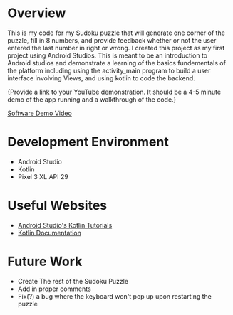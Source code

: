 # Overview

This is my code for my Sudoku puzzle that will generate one corner of the puzzle, fill in 8 numbers, and provide feedback whether or
not the user entered the last number in right or wrong. I created this project as my first project using Android Studios. This is meant to 
be an introduction to Android studios and demonstrate a learning of the basics fundementals of the platform including using the activity_main
program to build a user interface involving Views, and using kotlin to code the backend.

{Provide a link to your YouTube demonstration.  It should be a 4-5 minute demo of the app running and a walkthrough of the code.}

[Software Demo Video](http://youtube.link.goes.here)

# Development Environment

* Android Studio
* Kotlin
* Pixel 3 XL API 29

# Useful Websites

* [Android Studio's Kotlin Tutorials](https://developer.android.com/courses/android-basics-kotlin/course)
* [Kotlin Documentation](https://kotlinlang.org/docs/home.html)

# Future Work

* Create The rest of the Sudoku Puzzle
* Add in proper comments
* Fix(?) a bug where the keyboard won't pop up upon restarting the puzzle
